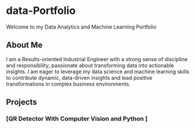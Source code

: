 # data-Portfolio

Welcome to my Data Analytics and Machine Learning Portfolio 

## About Me

I am a Results-oriented Industrial Engineer with a strong sense of discipline and responsibility, passionate about transforming data into actionable insights. I am eager to leverage my data science and machine learning skills to contribute dynamic, data-driven insights and lead positive transformations in complex business environments.

## Projects 

### [QR Detector With Computer Vision and Python ]
